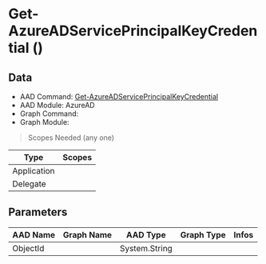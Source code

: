# Get-AzureADServicePrincipalKeyCredential ()

## Data

+ AAD Command: [Get-AzureADServicePrincipalKeyCredential](https://docs.microsoft.com/en-us/powershell/module/AzureAD/Get-AzureADServicePrincipalKeyCredential)
+ AAD Module: AzureAD
+ Graph Command: [](https://docs.microsoft.com/en-us/powershell/module//)
+ Graph Module: 

> Scopes Needed (any one)

|Type|Scopes|
|---|---|
|Application||
|Delegate||

## Parameters

|AAD Name|Graph Name|AAD Type|Graph Type|Infos|
|---|---|---|---|---|
|ObjectId||System.String|||

